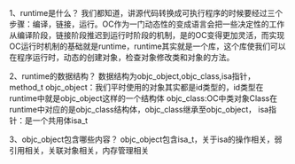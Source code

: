 1、runtime是什么？
 我们都知道，讲源代码转换成可执行程序的时候要经过三个步骤：编译，链接，运行。OC作为一门动态性的变成语言会把一些决定性的工作从编译阶段，链接阶段推迟到运行时阶段的机制，是的OC变得更加灵活，而实现OC运行时机制的基础就是runtime，runtime其实就是一个库，这个库使我们可以在程序运行时，动态的创建对象，检查对象修改类和对象的方法。

2、runtime的数据结构？
 数据结构为objc_object,objc_class,isa指针，method_t
 objc_object：我们平时使用的对象其实都是id类型的，id类型在runtime中就是objc_object这样的一个结构体
 objc_class:OC中类对象Class在runtime中对应的是objc_class结构体，objc_class继承至objc_object，
 isa指针：是一个共用体isa_t


3、objc_object包含哪些内容？
 objc_object包含isa_t，关于isa的操作相关，弱引用相关，关联对象相关，内存管理相关